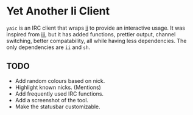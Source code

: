 Yet Another Ii Client
=====================

`yaic` is an IRC client that wraps [ii](https://tools.suckless.org/ii) to provide
an interactive usage. It was inspired from [iii](https://github.com/c00kiemon5ter/iii),
but it has added functions, prettier output, channel switching, better compatability,
all while having less dependencies. The only dependencies are `ii` and `sh`.


TODO
----

* Add random colours based on nick.
* Highlight known nicks. (Mentions)
* Add frequently used IRC functions.
* Add a screenshot of the tool.
* Make the statusbar customizable.
